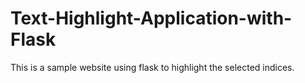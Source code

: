 # Text-Highlight-Application-with-Flask
This is a sample website using flask to highlight the selected indices.
